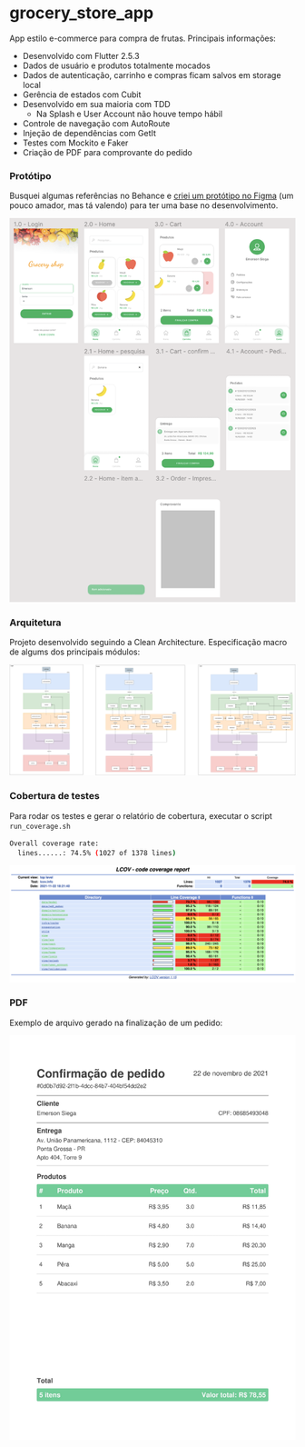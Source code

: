 # grocery_store_app

App estilo e-commerce para compra de frutas. Principais informações:  
- Desenvolvido com Flutter 2.5.3
- Dados de usuário e produtos totalmente mocados
- Dados de autenticação, carrinho e compras ficam salvos em storage local
- Gerência de estados com Cubit
- Desenvolvido em sua maioria com TDD
    - Na Splash e User Account não houve tempo hábil
- Controle de navegação com AutoRoute
- Injeção de dependências com GetIt
- Testes com Mockito e Faker
- Criação de PDF para comprovante do pedido


### Protótipo

Busquei algumas referências no Behance e [criei um protótipo no Figma](https://www.figma.com/file/qPIkrDk4svlQK7Rn6rPveB/App?node-id=0%3A1) (um pouco amador, mas tá valendo) para ter uma base no desenvolvimento.

![](./prototype.png)


### Arquitetura

Projeto desenvolvido seguindo a Clean Architecture.
Especificação macro de algums dos principais módulos:  

![](./architecture.png)

### Cobertura de testes

Para rodar os testes e gerar o relatório de cobertura, executar o script `run_coverage.sh`

```bash
Overall coverage rate:
  lines......: 74.5% (1027 of 1378 lines)
```

![](./coverage.png)


### PDF

Exemplo de arquivo gerado na finalização de um pedido:  

![](./order-example.jpg)